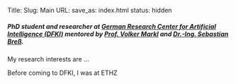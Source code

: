 Title:
Slug: Main
URL:
save_as: index.html
status: hidden

##### PhD student and researcher at [German Research Center for Artificial Intelligence (DFKI)](http://www.dfki.de/web?set_language=en&cl=en) mentored by [Prof. Volker Markl](https://www.dima.tu-berlin.de/menue/mitarbeiter/volker_markl) and [Dr.-Ing. Sebastian Breß](http://www.user.tu-berlin.de/sebastian.bress).

My research interests are ...

Before coming to DFKI, I was at ETHZ

